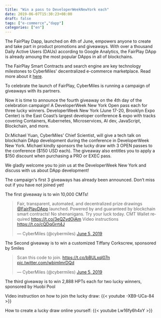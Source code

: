```yaml
---
title: "Win a pass to DeveloperWeekNewYork each"
date: 2019-06-07T15:30:23+08:00
draft: false
tags: ["e-commerce","dapp"] 
categories: ["en"] 
---
```


The FairPlay Dapp, launched on 4th of June, empowers anyone to create and take part in product promotions and giveaways. With over a thousand Daily Active Users (DAUs) according to Google Analytics, the FairPlay DApp is already amoung the most  popular DApps in all of blockchains. 

The FairPlay Smart Contracts and search engine are key technology milestones to CyberMiles' decentralized e-commerce marketplace. Read more about it [here](https://twitter.com/cybermiles/status/1136200489995911169?s=21). 

To celebrate the launch of FairPlay, CyberMiles is running a campaign of giveaways with its partners. 

Now it is time to announce the fourth giveaway on the 4th day of the celebration campaign!  A DeveloperWeek New York Open pass each for three lucky  winners. DeveloperWeek New York (June 17-20, Brooklyn Expo Center) is the East Coast’s largest developer conference & expo with tracks covering Containers, Kubernetes, Microservices, AI dev, JavaScript, Blockchain, and more.

Dr.Michael Yuan, CyberMiles' Chief Scientist, will give a tech talk on blockchain DApp development during the conference in DeveloperWeek New York. Michael kindly sponsors the lucky draw with 3 OPEN passes to the conference ($150 USD each). The giveaway also entitles you to apply a $150 discount when purchasing a PRO or EXEC pass.

We gladly welcome you to join us at the DeveloperWeek New York and discuss with us about DApp development!

The campaign's first 3 giveaways has already been announced. Don’t miss out if you have not joined yet!


The first giveaway is to win 10,000 CMTs!

<blockquote class="twitter-tweet"><p lang="en" dir="ltr">Fair, transparent, automated, and decentralized prize drawings <a href="https://twitter.com/FairPlayDApp?ref_src=twsrc%5Etfw">@FairPlayDApp</a> launched. Powered by and guaranteed by blockchain smart contracts! No shenanigans. Try your luck today. CMT Wallet required <a href="https://t.co/3eQZvdOjAm">https://t.co/3eQZvdOjAm</a> Video instructions <a href="https://t.co/cQDqGrrt4J">https://t.co/cQDqGrrt4J</a></p>&mdash; CyberMiles (@cybermiles) <a href="https://twitter.com/cybermiles/status/1136200489995911169?ref_src=twsrc%5Etfw">June 5, 2019</a></blockquote> <script async src="https://platform.twitter.com/widgets.js" charset="utf-8"></script>

The Second giveaway is to win a customized Tiffany Corkscrew, sponsored by 5miles

<blockquote class="twitter-tweet"><p lang="en" dir="ltr">Scan this code to join. <a href="https://t.co/bBULxql07n">https://t.co/bBULxql07n</a> <a href="https://t.co/wbimlmrDQd">pic.twitter.com/wbimlmrDQd</a></p>&mdash; CyberMiles (@cybermiles) <a href="https://twitter.com/cybermiles/status/1136341685665816576?ref_src=twsrc%5Etfw">June 5, 2019</a></blockquote> <script async src="https://platform.twitter.com/widgets.js" charset="utf-8"></script>

The third giveaway is to win 2,888 HPTs each for two lucky winners, sponsored by Huobi Pool


Video instruction on how to join the lucky draw:
{{< youtube -XB9-UCa-84 >}}

How to create a lucky draw online yourself:
{{< youtube Lw16fy6h4xY >}}

